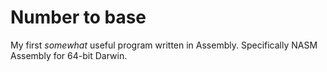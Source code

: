 # Number to base

My first _somewhat_ useful program written in Assembly. Specifically NASM Assembly for 64-bit Darwin.